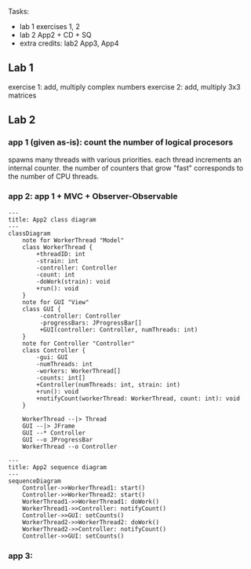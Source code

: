 Tasks:
- lab 1 exercises 1, 2
- lab 2 App2 + CD + SQ
- extra credits: lab2 App3, App4

## Lab 1

exercise 1: add, multiply complex numbers
exercise 2: add, multiply 3x3 matrices

## Lab 2

### app 1 (given as-is): count the number of logical procesors

spawns many threads with various priorities. each thread increments an internal counter. the number of counters that grow "fast" corresponds to the number of CPU threads.

### app 2: app 1 + MVC + Observer-Observable

```mermaid
---
title: App2 class diagram
---
classDiagram
	note for WorkerThread "Model"
	class WorkerThread {
		+threadID: int
		-strain: int
		-controller: Controller
		-count: int
		-doWork(strain): void
		+run(): void
	}
	note for GUI "View"
	class GUI {
		 -controller: Controller
		 -progressBars: JProgressBar[]
		 +GUI(controller: Controller, numThreads: int)
	}
	note for Controller "Controller"
	class Controller {
		-gui: GUI
		-numThreads: int
		-workers: WorkerThread[]
		-counts: int[]
		+Controller(numThreads: int, strain: int)
		+run(): void
		+notifyCount(workerThread: WorkerThread, count: int): void
	}

	WorkerThread --|> Thread
	GUI --|> JFrame
	GUI --* Controller
	GUI --o JProgressBar
	WorkerThread --o Controller
```

```mermaid
---
title: App2 sequence diagram
---
sequenceDiagram
	Controller->>WorkerThread1: start()
	Controller->>WorkerThread2: start()
	WorkerThread1->>WorkerThread1: doWork()
	WorkerThread1->>Controller: notifyCount()
	Controller->>GUI: setCounts()
	WorkerThread2->>WorkerThread2: doWork()
	WorkerThread2->>Controller: notifyCount()
	Controller->>GUI: setCounts()
```


### app 3: 